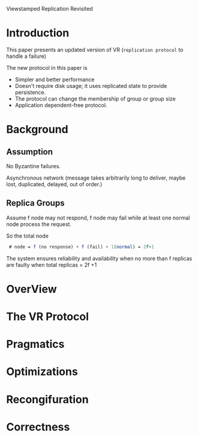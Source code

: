 Viewstamped Replication Revisited

# Introduction

This paper presents an updated version of VR (`replication protocol` to handle a failure)

The new protocol in this paper is 

- Simpler and better performance
- Doesn't require disk usage; it uses replicated state to provide persistence. 
- The protocol can change the membership of group or group size
- Application dependent-free protocol.

# Background

## Assumption

No Byzantine failures.

Asynchronous network (message takes arbitrarily long to deliver, maybe lost, duplicated, delayed, out of order.)

## Replica Groups

Assume f node may not respond, f node may fail while at least one normal node process the request.

So the total node

```mathematica
 # node = f (no response) + f (fail) + 1(normal) = 2f+1
```

The system ensures reliability and availability when no more than f replicas are faulty 
when total replicas = 2f +1





## 



# OverView

# The VR Protocol

# Pragmatics

# Optimizations

# Recongifuration

# Correctness

# 
